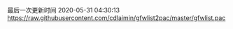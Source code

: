 最后一次更新时间 2020-05-31 04:30:13
https://raw.githubusercontent.com/cdlaimin/gfwlist2pac/master/gfwlist.pac

